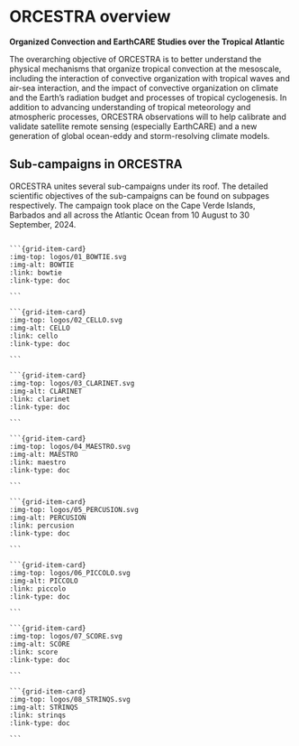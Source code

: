 # ORCESTRA overview

**Organized Convection and EarthCARE Studies over the Tropical Atlantic**

The overarching objective of ORCESTRA is to better understand the physical mechanisms that organize tropical convection at the mesoscale, including the interaction of convective organization with tropical waves and air-sea interaction, and the impact of convective organization on climate and the Earth’s radiation budget and processes of tropical cyclogenesis. In addition to advancing understanding of tropical meteorology and atmospheric processes, ORCESTRA observations will to help calibrate and validate satellite remote sensing (especially EarthCARE) and a new generation of global ocean-eddy and storm-resolving climate models.

## Sub-campaigns in ORCESTRA

ORCESTRA unites several sub-campaigns under its roof. The detailed scientific objectives of the sub-campaigns can be found on subpages respectively.
The campaign took place on the Cape Verde Islands, Barbados and all across the Atlantic Ocean from 10 August to 30 September, 2024.

````{grid} 4

```{grid-item-card}
:img-top: logos/01_BOWTIE.svg
:img-alt: BOWTIE
:link: bowtie
:link-type: doc

```

```{grid-item-card}
:img-top: logos/02_CELLO.svg
:img-alt: CELLO
:link: cello
:link-type: doc

```

```{grid-item-card}
:img-top: logos/03_CLARINET.svg
:img-alt: CLARINET
:link: clarinet
:link-type: doc

```

```{grid-item-card}
:img-top: logos/04_MAESTRO.svg
:img-alt: MAESTRO
:link: maestro
:link-type: doc

```

```{grid-item-card}
:img-top: logos/05_PERCUSION.svg
:img-alt: PERCUSION
:link: percusion
:link-type: doc

```

```{grid-item-card}
:img-top: logos/06_PICCOLO.svg
:img-alt: PICCOLO
:link: piccolo
:link-type: doc

```

```{grid-item-card}
:img-top: logos/07_SCORE.svg
:img-alt: SCORE
:link: score
:link-type: doc

```

```{grid-item-card}
:img-top: logos/08_STRINQS.svg
:img-alt: STRINQS
:link: strinqs
:link-type: doc

```

````




